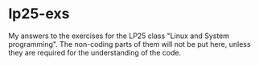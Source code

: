 # lp25-exs

My answers to the exercises for the LP25 class "Linux and System programming".
The non-coding parts of them will not be put here, unless they are required for the understanding of the code.
